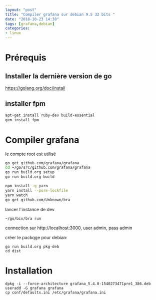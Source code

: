 ```yaml
---
layout: "post"
title: "Compiler grafana sur debian 9.5 32 bits "
date: "2018-10-23 14:38"
tags: [grafana,debian]
categories:
- linux
---
```

# Prérequis
## Installer la dernière version de go
https://golang.org/doc/install
## installer fpm
```bash
apt-get install ruby-dev build-essential
gem install fpm
```

# Compiler grafana
le compte root est utilisé

```bash
go get github.com/grafana/grafana
cd ~/go/src/github.com/grafana/grafana
go run build.org setup
go run build.org build

npm install -g yarn
yarn install --pure-lockfile
yarn watch
go get github.com/Unknown/bra
```

lancer l'instance de dev
```
~/go/bin/bra run
```
connection sur http://localhost:3000, user admin, pass admin

créer le packqge pour debian:
```
go run build.org pkg-deb
cd dist
```
# Installation
```
dpkg -i --force-architecture grafana_5.4.0-1540273471pre1_386.deb
useradd -G grafana grafana
cp conf/defaults.ini /etc/grafana/grafana.ini
```
